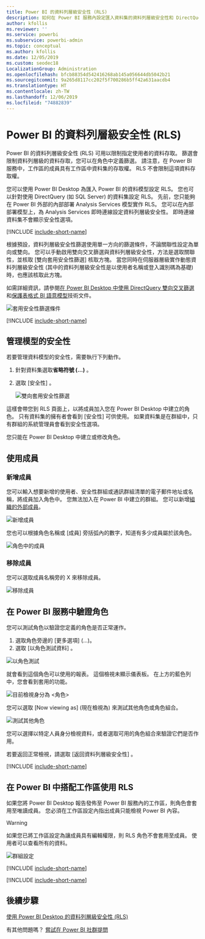 ```yaml
---
title: Power BI 的資料列層級安全性 (RLS)
description: 如何在 Power BI 服務內設定匯入資料集的資料列層級安全性和 DirectQuery。
author: kfollis
ms.reviewer: ''
ms.service: powerbi
ms.subservice: powerbi-admin
ms.topic: conceptual
ms.author: kfollis
ms.date: 12/05/2019
ms.custom: seodec18
LocalizationGroup: Administration
ms.openlocfilehash: bfcb88354d542416268ab145a056644db5042b21
ms.sourcegitcommit: 9a265d8117cc202f5f700286b5ff42a631aacdb4
ms.translationtype: HT
ms.contentlocale: zh-TW
ms.lasthandoff: 12/06/2019
ms.locfileid: "74882839"
---
```

# <a name="row-level-security-rls-with-power-bi"></a>Power BI 的資料列層級安全性 (RLS)

Power BI 的資料列層級安全性 (RLS) 可用以限制指定使用者的資料存取。 篩選會限制資料列層級的資料存取，您可以在角色中定義篩選。 請注意，在 Power BI 服務中，工作區的成員具有工作區中資料集的存取權。 RLS 不會限制這項資料存取權。

您可以使用 Power BI Desktop 為匯入 Power BI 的資料模型設定 RLS。 您也可以針對使用 DirectQuery (如 SQL Server) 的資料集設定 RLS。 先前，您只能夠在 Power BI 外部的內部部署 Analysis Services 模型實作 RLS。 您可以在內部部署模型上，為 Analysis Services 即時連線設定資料列層級安全性。 即時連線資料集不會顯示安全性選項。

[!INCLUDE [include-short-name](./includes/rls-desktop-define-roles.md)]

根據預設，資料列層級安全性篩選使用單一方向的篩選條件，不論關聯性設定為單向或雙向。 您可以手動啟用雙向交叉篩選與資料列層級安全性，方法是選取關聯性，並核取 [雙向套用安全性篩選]  核取方塊。 當您同時在伺服器層級實作動態資料列層級安全性 (其中的資料列層級安全性是以使用者名稱或登入識別碼為基礎) 時，也應該核取此方塊。

如需詳細資訊，請參閱[在 Power BI Desktop 中使用 DirectQuery 雙向交叉篩選](desktop-bidirectional-filtering.md)和[保護表格式 BI 語意模型](https://download.microsoft.com/download/D/2/0/D20E1C5F-72EA-4505-9F26-FEF9550EFD44/Securing%20the%20Tabular%20BI%20Semantic%20Model.docx)技術文件。

![套用安全性篩選條件](media/service-admin-rls/rls-apply-security-filter.png)


[!INCLUDE [include-short-name](./includes/rls-desktop-view-as-roles.md)]

## <a name="manage-security-on-your-model"></a>管理模型的安全性

若要管理資料模型的安全性，需要執行下列動作。

1. 針對資料集選取**省略符號 (...)** 。
2. 選取 [安全性]  。
   
   ![雙向套用安全性篩選](media/service-admin-rls/rls-security.png)

這樣會帶您到 RLS 頁面上，以將成員加入您在 Power BI Desktop 中建立的角色。 只有資料集的擁有者會看到 [安全性] 可供使用。 如果資料集是在群組中，只有群組的系統管理員會看到安全性選項。 

您只能在 Power BI Desktop 中建立或修改角色。

## <a name="working-with-members"></a>使用成員

### <a name="add-members"></a>新增成員

您可以輸入想要新增的使用者、安全性群組或通訊群組清單的電子郵件地址或名稱，將成員加入角色中。 您無法加入在 Power BI 中建立的群組。 您可以新增[組織的外部成員](whitepaper-azure-b2b-power-bi.md#data-security-for-external-partners)。

![新增成員](media/service-admin-rls/rls-add-member.png)

您也可以根據角色名稱或 [成員] 旁括弧內的數字，知道有多少成員屬於該角色。

![角色中的成員](media/service-admin-rls/rls-member-count.png)

### <a name="remove-members"></a>移除成員

您可以選取成員名稱旁的 X 來移除成員。 

![移除成員](media/service-admin-rls/rls-remove-member.png)

## <a name="validating-the-role-within-the-power-bi-service"></a>在 Power BI 服務中驗證角色

您可以測試角色以驗證您定義的角色是否正常運作。 

1. 選取角色旁邊的 [更多選項]  (...)。
2. 選取 [以角色測試資料]  。

![以角色測試](media/service-admin-rls/rls-test-role.png)

就會看到這個角色可以使用的報表。 這個檢視未顯示儀表板。 在上方的藍色列中，您會看到套用的功能。

![目前檢視身分為 <角色>](media/service-admin-rls/rls-test-role2.png)

您可以選取 \[Now viewing as]  \(現在檢視為) 來測試其他角色或角色組合。

![測試其他角色](media/service-admin-rls/rls-test-role3.png)

您可以選擇以特定人員身分檢視資料，或者選取可用的角色組合來驗證它們是否作用。 

若要返回正常檢視，請選取 [返回資料列層級安全性]  。

[!INCLUDE [include-short-name](./includes/rls-usernames.md)]

## <a name="using-rls-with-workspaces-in-power-bi"></a>在 Power BI 中搭配工作區使用 RLS

如果您將 Power BI Desktop 報告發佈至 Power BI 服務內的工作區，則角色會套用至唯讀成員。 您必須在工作區設定內指出成員只能檢視 Power BI 內容。

> [!WARNING]
> 如果您已將工作區設定為讓成員具有編輯權限，則 RLS 角色不會套用至成員。 使用者可以查看所有的資料。

![群組設定](media/service-admin-rls/rls-group-settings.png)

[!INCLUDE [include-short-name](./includes/rls-limitations.md)]

[!INCLUDE [include-short-name](./includes/rls-faq.md)]

## <a name="next-steps"></a>後續步驟
[使用 Power BI Desktop 的資料列層級安全性 (RLS)](desktop-rls.md)  

有其他問題嗎？ [嘗試在 Power BI 社群提問](https://community.powerbi.com/)
